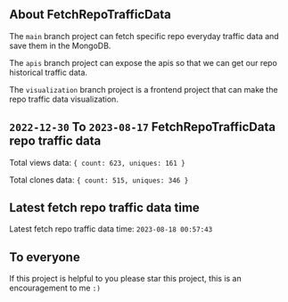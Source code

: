 ## About FetchRepoTrafficData

The `main` branch project can fetch specific repo everyday traffic data and save them in the MongoDB.

The `apis` branch project can expose the apis so that we can get our repo historical traffic data.

The `visualization` branch project is a frontend project that can make the repo traffic data visualization.

## `2022-12-30` To `2023-08-17` FetchRepoTrafficData repo traffic data

Total views data: `{ count: 623, uniques: 161 }`

Total clones data: `{ count: 515, uniques: 346 }`

## Latest fetch repo traffic data time

Latest fetch repo traffic data time: `2023-08-18 00:57:43`

## To everyone

If this project is helpful to you please star this project, this is an encouragement to me `:)`



